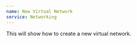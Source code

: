 ```yaml
---
name: New Virtual Network
service: Networking
---
```

This will show how to create a new virtual network.